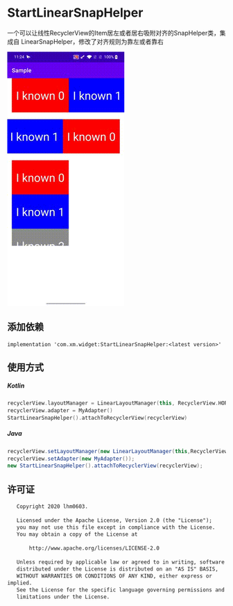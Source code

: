 # StartLinearSnapHelper
一个可以让线性RecyclerView的Item居左或者居右吸附对齐的SnapHelper类，集成自 LinearSnapHelper，修改了对齐规则为靠左或者靠右

![](https://raw.githubusercontent.com/lhm0603/FigureBed/master/StartLinearSnapHelper_Demo.gif)

## 添加依赖

```
implementation 'com.xm.widget:StartLinearSnapHelper:<latest version>'
```

## 使用方式

##### Kotlin

```kotlin
recyclerView.layoutManager = LinearLayoutManager(this, RecyclerView.HORIZONTAL, false)// 其中false表示居左，true表示居右。内部根据该boolean值来决定是居左还是居右
recyclerView.adapter = MyAdapter()
StartLinearSnapHelper().attachToRecyclerView(recyclerView)
```

##### Java

```java
recyclerView.setLayoutManager(new LinearLayoutManager(this,RecyclerView.HORIZONTAL,false));// 其中false表示居左，true表示居右。内部根据该boolean值来决定是居左还是居右
recyclerView.setAdapter(new MyAdapter());
new StartLinearSnapHelper().attachToRecyclerView(recyclerView);
```

## 许可证

```
   Copyright 2020 lhm0603.

   Licensed under the Apache License, Version 2.0 (the "License");
   you may not use this file except in compliance with the License.
   You may obtain a copy of the License at

       http://www.apache.org/licenses/LICENSE-2.0

   Unless required by applicable law or agreed to in writing, software
   distributed under the License is distributed on an "AS IS" BASIS,
   WITHOUT WARRANTIES OR CONDITIONS OF ANY KIND, either express or implied.
   See the License for the specific language governing permissions and
   limitations under the License.
```
